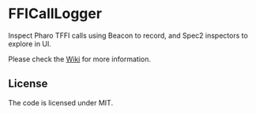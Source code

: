 # FFICallLogger

Inspect Pharo TFFI calls using Beacon to record, and Spec2 inspectors to explore in UI.

Please check the [Wiki](../../wiki) for more information.

## License

The code is licensed under MIT.
